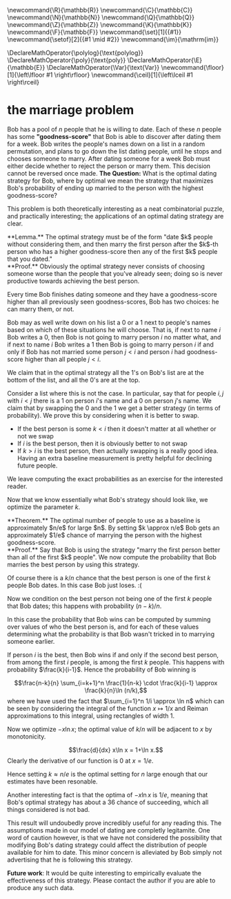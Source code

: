 \newcommand{\R}{\mathbb{R}}
\newcommand{\C}{\mathbb{C}}
\newcommand{\N}{\mathbb{N}}
\newcommand{\Q}{\mathbb{Q}}
\newcommand{\Z}{\mathbb{Z}}
\newcommand{\K}{\mathbb{K}}
\newcommand{\F}{\mathbb{F}}
\newcommand{\set}[1]{\{#1\}}
\newcommand{\setof}[2]{\{#1 \mid #2\}}
\newcommand{\im}{\mathrm{im}}

\DeclareMathOperator{\polylog}{\text{polylog}}
\DeclareMathOperator{\poly}{\text{poly}}
\DeclareMathOperator{\E}{\mathbb{E}}
\DeclareMathOperator{\Var}{\text{Var}}
\newcommand{\floor}[1]{\left\lfloor #1 \right\rfloor}
\newcommand{\ceil}[1]{\left\lceil #1 \right\rceil}




# the marriage problem

Bob has a pool of $n$ people that he is willing to date. Each of
these $n$ people has some **"goodness-score"** that Bob is able to
discover after dating them for a week. Bob writes the people's
names down on a list in a random permutation, and plans to go
down the list dating people, until he stops and chooses someone
to marry. After dating someone for a
week Bob must either decide whether to reject the person or marry
them. This decision cannot be reversed once made. 
**The Question:** What is the optimal dating strategy for Bob,
where by optimal we mean the strategy that maximizes Bob's
probability of ending up married to the person with the highest
goodness-score?

This problem is both theoretically interesting as a neat
combinatorial puzzle, and practically interesting; the
applications of an optimal dating strategy are clear.

<div class="lem envbox">**Lemma.**
The optimal strategy must be of the form 
"date $k$ people without considering them, and then marry the
first person after the $k$-th person who has a higher
goodness-score then any of the first $k$ people that you dated."
</div>
<div class="pf envbox">**Proof.**
Obviously the optimal strategy never consists of choosing someone
worse than the people that you've already seen; doing so is never
productive towards achieving the best person.

Every time Bob finishes dating someone and they have a
goodness-score higher than all previously seen goodness-scores,
Bob has two choices: he can marry them, or not.

Bob may as well write down on his list a $0$ or a $1$ next to
people's names based on which of these situations he will choose. 
That is, if next to name $i$ Bob writes a $0$, then Bob is not
going to marry person $i$ no matter what, and if next to name $i$
Bob writes a $1$ then Bob is going to marry person $i$ if and
only if Bob has not married some person $j < i$ and person $i$
had goodness-score higher than all people $j < i$.

We claim that in the optimal strategy all the $1$'s on Bob's list
are at the bottom of the list, and all the $0$'s are at the top.

Consider a list where this is not the case. In particular, say
that for people $i, j$ with $i < j$ there is a $1$ on person
$i$'s name and a $0$ on person $j$'s name.
We claim that by swapping the $0$ and the $1$ we get a better
strategy (in terms of probability). We prove this by considering
when it is better to swap.

- If the best person is some $k < i$ then it doesn't matter at all whether or not we swap
- If $i$ is the best person, then it is obviously better to not swap 
- If $k > i$ is the best person, then actually swapping is a
really good idea. Having an extra baseline measurement is pretty
helpful for declining future people. 

We leave computing the exact probabilities as an exercise for the interested reader.

</div>

Now that we know essentially what Bob's strategy should look
like, we optimize the parameter $k$.
<div class="thm envbox">**Theorem.**
The optimal number of people to use as a baseline is
approximately $n/e$ for large $n$. By setting $k \approx n/e$ Bob
gets an approximately $1/e$ chance of marrying the person with
the highest goodness-score.
</div>
<div class="pf envbox">**Proof.**
Say that Bob is using the strategy "marry the first person better
than all of the first $k$ people". We now compute the probability
that Bob marries the best person by using this strategy.

Of course there is a $k/n$ chance that the best person is one of
the first $k$ people Bob dates. In this case Bob just loses. :(

Now we condition on the best person not being one of the first
$k$ people that Bob dates; this happens with probability
$(n-k)/n$.

In this case the probability that Bob wins can be computed by
summing over values of who the best person is, and for each of
these values determining what the probability is that Bob wasn't
tricked in to marrying someone earlier.

If person $i$ is the best, then Bob wins if and only if the
second best person, from among the first $i$ people, is among the
first $k$ people. This happens with probability $\frac{k}{i-1}$.
Hence the probability of Bob winning is 

$$\frac{n-k}{n} \sum_{i=k+1}^n \frac{1}{n-k} \cdot \frac{k}{i-1}
\approx \frac{k}{n}\ln (n/k),$$
where we have used the fact that $\sum_{i=1}^n 1/i \approx \ln n$
which can be seen by considering the integral of the function
$x\mapsto 1/x$ and Reiman approximations to this integral, using
rectangles of width $1$.

Now we optimize $-x\ln x$; the optimal value of $k/n$ will be
adjacent to $x$ by monotonicity. 

$$\frac{d}{dx} x\ln x = 1+\ln x.$$
Clearly the derivative of our function is $0$ at $x=1/e$.

Hence setting $k \approx n/e$ is the optimal setting for $n$
large enough that our estimates have been resonable.

Another interesting fact is that the optima of $-x\ln x$ is
$1/e$, meaning that Bob's optimal strategy has about a $36%$
chance of succeeding, which all things considered is not bad.

</div>

This result will undoubedly prove incredibly useful for any
reading this. The assumptions made in our model of dating are
completly legitamite. One word of caution however, is that we
have not considered the possibility that modifying Bob's dating
strategy could affect the distribution of people available for
him to date. This minor concern is alleviated by Bob simply not
advertising that he is following this strategy.

**Future work**:
It would be quite interesting to empirically evaluate the
effectiveness of this strategy. Please contact the author if you
are able to produce any such data.

